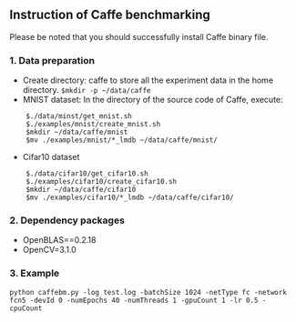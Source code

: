 ## Instruction of Caffe benchmarking ##
Please be noted that you should successfully install Caffe binary file.

### 1. Data preparation ###
- Create directory: caffe to store all the experiment data in the home directory. `$mkdir -p ~/data/caffe`
- MNIST dataset: In the directory of the source code of Caffe, execute: 
```
	$./data/minst/get_mnist.sh
	$./examples/mnist/create_mnist.sh
	$mkdir ~/data/caffe/mnist
	$mv ./examples/mnist/*_lmdb ~/data/caffe/mnist/
```
- Cifar10 dataset
```
	$./data/cifar10/get_cifar10.sh
	$./examples/cifar10/create_cifar10.sh
	$mkdir ~/data/caffe/cifar10
	$mv ./examples/cifar10/*_lmdb ~/data/caffe/cifar10/
```
### 2. Dependency packages ###
- OpenBLAS==0.2.18
- OpenCV=3.1.0

### 3. Example ###
	
	python caffebm.py -log test.log -batchSize 1024 -netType fc -network fcn5 -devId 0 -numEpochs 40 -numThreads 1 -gpuCount 1 -lr 0.5 -cpuCount 
